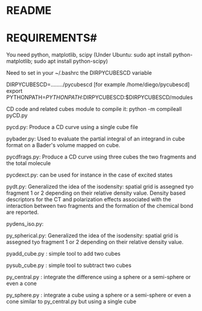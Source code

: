 # README #
# REQUIREMENTS#
You need python, matplotlib, scipy  (Under Ubuntu: sudo apt install python-matplotlib; sudo apt install python-scipy)

Need to set in your ~/.bashrc the DIRPYCUBESCD variable 
 
DIRPYCUBESCD=......../pycubescd [for example /home/diego/pycubescd]
export PYTHONPATH=$PYTHONPATH:$DIRPYCUBESCD:$DIRPYCUBESCD/modules


CD code and related cubes module
to compile it: python -m compileall pyCD.py 

pycd.py: Produce a CD curve using a single cube file

pybader.py: Used to evaluate the partial integral of an 
            integrand in cube format on a Bader's volume mapped 
            on cube.

pycdfrags.py: Produce a CD curve using three cubes the two fragments 
              and the total molecule

pycdexct.py: can be used for instance in the case of excited states 


pydt.py: Generalized the idea of the isodensity: spatial grid is assegned tyo fragment 1 or 2 
         depending on their relative density value. Density based descriptors for the CT and 
         polarization effects associated with the interaction between two fragments and the formation
         of the chemical bond are reported.

pydens_iso.py: 

py_spherical.py: Generalized the idea of the isodensity: spatial grid is assegned tyo 
                 fragment 1 or 2  depending on their relative density value. 

pyadd_cube.py : simple tool to add two cubes

pysub_cube.py : simple tool to subtract two cubes

py_central.py : integrate the difference using a sphere or a semi-sphere or even a 
                cone 

py_sphere.py : integrate a cube using a sphere or a semi-sphere or even a cone 
               similar to py_central.py but using a single cube 
